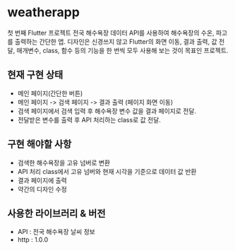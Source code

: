 # weatherapp

첫 번째 Flutter 프로젝트
전국 해수욕장 데이터 API를 사용하여 해수욕장의 수온, 파고를 출력하는 간단한 앱.
디자인은 신경쓰지 않고 Flutter의 화면 이동, 결과 출력, 값 전달, 매개변수, class, 함수 등의 기능을 한 번씩 모두 사용해 보는 것이 목표인 프로젝트.

## 현재 구현 상태
- 메인 페이지(간단한 버튼)
- 메인 페이지 -> 검색 페이지 -> 결과 출력 (페이지 화면 이동)
- 검색 페이지에서 검색 입력 후 해수욕장 변수 값을 결과 페이지로 전달.
- 전달받은 변수를 출력 후 API 처리하는 class로 값 전달.

## 구현 해야할 사항
- 검색한 해수욕장을 고유 넘버로 변환
- API 처리 class에서 고유 넘버와 현재 시각을 기준으로 데이터 값 반환
- 결과 페이지에 출력
- 약간의 디자인 수정

## 사용한 라이브러리 & 버전
- API : 전국 해수욕장 날씨 정보
- http : 1.0.0
